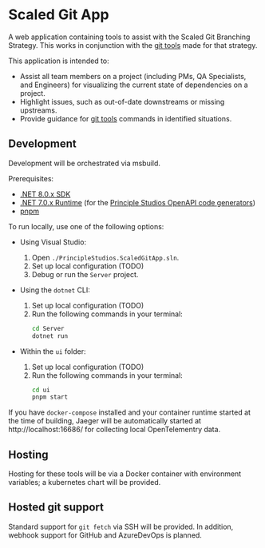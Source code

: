 # Scaled Git App

A web application containing tools to assist with the Scaled Git Branching
Strategy. This works in conjunction with the [git tools][git-tools] made for
that strategy.

This application is intended to:
- Assist all team members on a project (including PMs, QA Specialists, and
  Engineers) for visualizing the current state of dependencies on a project.
- Highlight issues, such as out-of-date downstreams or missing upstreams.
- Provide guidance for [git tools][git-tools] commands in identified situations.

## Development

Development will be orchestrated via msbuild.

Prerequisites:
- [.NET 8.0.x SDK][dotnet-8]
- [.NET 7.0.x Runtime][codegen-dotnet-version] (for the [Principle Studios
  OpenAPI code generators][ps-openapi-codegen])
- [pnpm][pnpm-setup]

To run locally, use one of the following options:

- Using Visual Studio:
  1. Open `./PrincipleStudios.ScaledGitApp.sln`.
  2. Set up local configuration (TODO)
  3. Debug or run the `Server` project.

- Using the `dotnet` CLI:
  1. Set up local configuration (TODO)
  2. Run the following commands in your terminal:
     ```sh
     cd Server
     dotnet run
     ```

- Within the `ui` folder:
  1. Set up local configuration (TODO)
  2. Run the following commands in your terminal:
     ```sh
     cd ui
     pnpm start
     ```

If you have `docker-compose` installed and your container runtime started at the
time of building, Jaeger will be automatically started at http://localhost:16686/
for collecting local OpenTelementry data.

## Hosting

Hosting for these tools will be via a Docker container with environment
variables; a kubernetes chart will be provided.

## Hosted git support

Standard support for `git fetch` via SSH will be provided. In addition, webhook
support for GitHub and AzureDevOps is planned.

[git-tools]: https://github.com/PrincipleStudios/scalable-git-branching-tools/
[dotnet-8]: https://dotnet.microsoft.com/en-us/download/dotnet/8.0
[codegen-dotnet-version]: https://dotnet.microsoft.com/en-us/download/dotnet/7.0
[ps-openapi-codegen]: https://github.com/PrincipleStudios/principle-studios-openapi-generators
[pnpm-setup]: https://pnpm.io/cli/install
